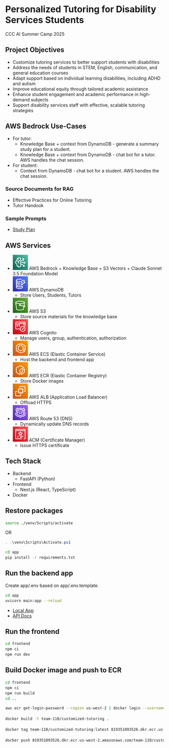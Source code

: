 # Personalized Tutoring for Disability Services Students
CCC AI Summer Camp 2025

## Project Objectives
- Customize tutoring services to better support students with disabilities
- Address the needs of students in STEM, English, communication, and general education courses
- Adapt support based on individual learning disabilities, including ADHD and autism
- Improve educational equity through tailored academic assistance
- Enhance student engagement and academic performance in high-demand subjects
- Support disability services staff with effective, scalable tutoring strategies

## AWS Bedrock Use-Cases
- For tutor:
    - Knowledge Base + context from DynamoDB - generate a summary study plan for a student.
    - Knowledge Base + context from DynamoDB - chat bot for a tutor. AWS handles the chat session.
- For student:
    - Context from DynamoDB - chat bot for a student. AWS handles the chat session.

### Source Documents for RAG
- Effective Practices for Online Tutoring
- Tutor Handook

### Sample Prompts

- [Study Plan](docs/study_plan_prompt.md)

## AWS Services

- ![](docs/bedrock.svg) AWS Bedrock + Knowledge Base + S3 Vectors + Claude Sonnet 3.5 Foundation Model
- ![](docs/dynamodb.svg) AWS DynamoDB
    - Store Users, Students, Tutors
- ![](docs/s3.svg) AWS S3
    - Store source materials for the knowledge base
- ![](docs/cognito.svg) AWS Cognito
    - Manage users, group, authentication, authorization
- ![](docs/ecs.svg) AWS ECS (Elastic Container Service)
    - Host the backend and frontend app
- ![](docs/ecr.svg) AWS ECR (Elastic Container Registry)
    - Store Docker images
- ![](docs/ec2.svg) AWS ALB (Application Load Balancer)
    - Offload HTTPS
- ![](docs/route53.svg) AWS Route 53 (DNS)
    - Dynamically update DNS records
- ![](docs/acm.svg) ACM (Certificate Manager)
    - Issue HTTPS certificate

## Tech Stack

- Backend
    - FastAPI (Python)
- Frontend
    - Next.js (React, TypeScript)
- Docker

## Restore packages

```sh
source ./venv/Scripts/activate
```

OR

```powershell
. .\venv\Scripts\Activate.ps1
```

```sh
cd app
pip install -r requirements.txt
```

## Run the backend app

Create app/.env based on app/.env.template.

```sh
cd app
uvicorn main:app --reload
```

- [Local App](http://localhost:8000)
- [API Docs](http://localhost:8000/docs)

## Run the frontend

```sh
cd frontend
npm ci
npm run dev
```

## Build Docker image and push to ECR

```sh
cd frontend
npm ci
npm run build
cd ..
```

```sh
aws ecr get-login-password --region us-west-2 | docker login --username AWS --password-stdin 819351093526.dkr.ecr.us-west-2.amazonaws.com

docker build -t team-110/customized-tutoring .

docker tag team-110/customized-tutoring:latest 819351093526.dkr.ecr.us-west-2.amazonaws.com/team-110/customized-tutoring:latest

docker push 819351093526.dkr.ecr.us-west-2.amazonaws.com/team-110/customized-tutoring:latest
```
